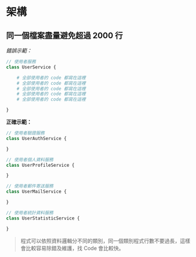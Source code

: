 # 架構

## 同一個檔案盡量避免超過 2000 行

*錯誤示範：*

```php
// 使用者服務
class UserService {

    # 全部使用者的 code 都寫在這裡
    # 全部使用者的 code 都寫在這裡
    # 全部使用者的 code 都寫在這裡
    # 全部使用者的 code 都寫在這裡
    # 全部使用者的 code 都寫在這裡

}
```

**正確示範：**

```php
// 使用者驗證服務
class UserAuthService {

}

// 使用者個人資料服務
class UserProfileService {

}

// 使用者郵件寄送服務
class UserMailService {

}

// 使用者統計資料服務
class UserStatisticService {

}
```

> 程式可以依照資料邏輯分不同的類別，同一個類別程式行數不要過長，這樣會比較容易除錯及維護，找 Code 會比較快。
